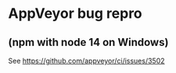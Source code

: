 # AppVeyor bug repro
## (npm with node 14 on Windows)

See https://github.com/appveyor/ci/issues/3502
